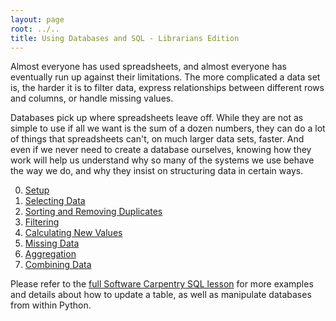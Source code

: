 ```yaml
---
layout: page
root: ../..
title: Using Databases and SQL - Librarians Edition
---
```

Almost everyone has used spreadsheets,
and almost everyone has eventually run up against their limitations.
The more complicated a data set is,
the harder it is to filter data,
express relationships between different rows and columns,
or handle missing values.

Databases pick up where spreadsheets leave off.
While they are not as simple to use if all we want is the sum of a dozen numbers,
they can do a lot of things that spreadsheets can't,
on much larger data sets,
faster.
And even if we never need to create a database ourselves,
knowing how they work will help us understand why so many of the systems we use
behave the way we do,
and why they insist on structuring data in certain ways.

<div class="toc" markdown="1">

0.  [Setup](00-setup.html)
1.  [Selecting Data](01-select.html)
2.  [Sorting and Removing Duplicates](02-sort-dup.html)
3.  [Filtering](03-filter.html)
4.  [Calculating New Values](04-calc.html)
5.  [Missing Data](05-null.html)
6.  [Aggregation](06-agg.html)
7.  [Combining Data](07-join.html)

</div>

<div>Please refer to the <a href="http://software-carpentry.org/v5/novice/sql/index.html">full Software Carpentry SQL lesson</a> for more examples and details about how to update a table, as well as manipulate databases from within Python.</div>